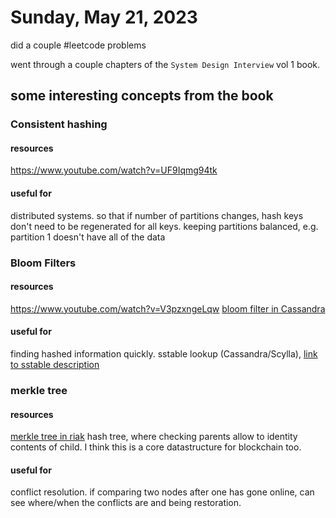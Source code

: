 # Sunday, May 21, 2023

did a couple #leetcode problems

went through a couple chapters of the `System Design Interview` vol 1 book.

## some interesting concepts from the book
### Consistent hashing
#### resources
https://www.youtube.com/watch?v=UF9Iqmg94tk

#### useful for
distributed systems.
so that if number of partitions changes, hash keys don't need to be regenerated for all keys.
keeping partitions balanced, e.g. partition 1 doesn't have all of the data

### Bloom Filters
#### resources
https://www.youtube.com/watch?v=V3pzxngeLqw
[bloom filter in Cassandra](https://cassandra.apache.org/doc/4.0/cassandra/operating/bloom_filters.html)

#### useful for
finding hashed information quickly.
sstable lookup (Cassandra/Scylla), [link to sstable description](https://www.scylladb.com/glossary/sstable/)

### merkle tree
#### resources
[merkle tree in riak](https://docs.riak.com/riak/kv/latest/learn/concepts/active-anti-entropy/index.html)
hash tree, where checking parents allow to identity contents of child. I think this is a core datastructure for blockchain too.
#### useful for 
conflict resolution. if comparing two nodes after one has gone online, can see where/when the conflicts are and being restoration.
